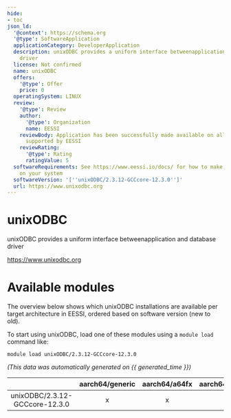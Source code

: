 ```yaml
---
hide:
- toc
json_ld:
  '@context': https://schema.org
  '@type': SoftwareApplication
  applicationCategory: DeveloperApplication
  description: unixODBC provides a uniform interface betweenapplication and database
    driver
  license: Not confirmed
  name: unixODBC
  offers:
    '@type': Offer
    price: 0
  operatingSystem: LINUX
  review:
    '@type': Review
    author:
      '@type': Organization
      name: EESSI
    reviewBody: Application has been successfully made available on all architectures
      supported by EESSI
    reviewRating:
      '@type': Rating
      ratingValue: 5
  softwareRequirements: See https://www.eessi.io/docs/ for how to make EESSI available
    on your system
  softwareVersion: '[''unixODBC/2.3.12-GCCcore-12.3.0'']'
  url: https://www.unixodbc.org
---
```


unixODBC
========


unixODBC provides a uniform interface betweenapplication and database driver

https://www.unixodbc.org
# Available modules


The overview below shows which unixODBC installations are available per target architecture in EESSI, ordered based on software version (new to old).

To start using unixODBC, load one of these modules using a `module load` command like:

```shell
module load unixODBC/2.3.12-GCCcore-12.3.0
```

*(This data was automatically generated on {{ generated_time }})*

| |aarch64/generic|aarch64/a64fx|aarch64/neoverse_n1|aarch64/neoverse_v1|aarch64/nvidia/grace|x86_64/generic|x86_64/amd/zen2|x86_64/amd/zen3|x86_64/amd/zen4|x86_64/intel/cascadelake|x86_64/intel/haswell|x86_64/intel/icelake|x86_64/intel/sapphirerapids|x86_64/intel/skylake_avx512|
| :---: | :---: | :---: | :---: | :---: | :---: | :---: | :---: | :---: | :---: | :---: | :---: | :---: | :---: | :---: |
|unixODBC/2.3.12-GCCcore-12.3.0|x|x|x|x|x|x|x|x|x|x|x|x|x|x|
